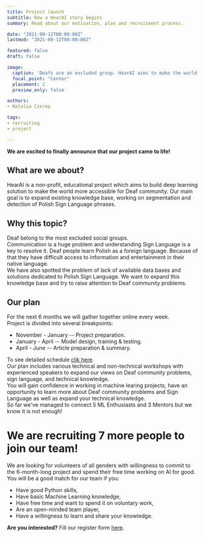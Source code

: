 ```yaml
---
title: Project launch
subtitle: How a HearAI story begins
summary: Read about our motivation, plan and recruitment process.

date: "2021-09-12T00:00:00Z"
lastmod: "2021-09-12T00:00:00Z"

featured: false
draft: false

image:
  caption: 'Deafs are an excluded group. HearAI aims to make the world more accessible for Deaf community.'
  focal_point: "Center"
  placement: 2
  preview_only: false

authors:
- Natalia Czerep

tags:
- recruiting
- project

---
```

**We are excited to finally announce that our project came to life!**
## What are we about?
HearAI is a non-profit, educational project which aims to build deep learning solution to make the world more accessible for Deaf community.
Our main goal is to expand existing knowledge base, working on segmentation and detection of Polish Sign Language phrases.

## Why this topic?
Deaf belong to the most excluded social groups.\
Communication is a huge problem and understanding Sign Language is a key to resolve it.
Deaf people learn Polish as a foreign language. Because of that they have difficult access to information and entertainment in their native language.\
We have also spotted the problem of lack of available data bases and solutions dedicated to Polish Sign Language.
We want to expand this knowledge base and try to raise attention to Deaf community problems.

## Our plan
For the next 6 months we will gather together online every week.\
Project is divided into several breakpoints:
* November - January -- Project preparation.
* January - April -- Model design, training & testing.
* April - June  -- Article preparation & summary.

To see detailed schedule [clik here](https://www.hearai.pl/about/).\
Our plan includes various technical and non-technical workshops with experienced speakers to expand our views on Deaf community problems, sign language, and technical knowledge. \
You will gain confidence in working in machine learing projects, have an opportunity to learn more about Deaf community problems and Sign Language as well as expand your technical knowledge.\
So far we've managed to connect 5 ML Enthusiasts and 3 Mentors but we know it is not enough!

# We are recruiting 7 more people to join our team!
We are looking for volunteers of all genders with willingness to commit to the 6-month-long project and spend their free time working on AI for good.
You will be a good match for our team if you:
* Have good Python skills,
* Have basic Machine Learning knowledge,
* Have free time and want to spend it on voluntary work,
* Are an open-minded team player,
* Have a willingness to learn and share your knowledge.

**Are you interested?**
Fill our register form [here](https://forms.gle/bN5S1dhFS2Zf57U77).
